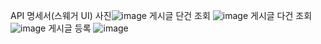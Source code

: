 API 명세서(스웨거 UI) 
사진![image](https://github.com/user-attachments/assets/ee6c5d90-9409-41a0-9a95-d73797110c78)
게시글 단건 조회
![image](https://github.com/user-attachments/assets/ea124e69-d934-4487-a84c-3d7c25393d6c)
게시글 다건 조회
![image](https://github.com/user-attachments/assets/10ad539d-c693-4ba3-828c-9fec2134edc8)
게시글 등록
![image](https://github.com/user-attachments/assets/01f707c9-6e7f-4128-afab-8a329712495b)


